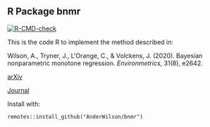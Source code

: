 ## R Package bnmr

  <!-- badges: start -->
  [![R-CMD-check](https://github.com/AnderWilson/bnmr/actions/workflows/R-CMD-check.yaml/badge.svg)](https://github.com/AnderWilson/bnmr/actions/workflows/R-CMD-check.yaml)
  <!-- badges: end -->
This is the code R to implement the method described in:

Wilson, A., Tryner, J., L'Orange, C., & Volckens, J. (2020). Bayesian nonparametric monotone regression. _Environmetrics_, 31(8), e2642.

[arXiv](https://arxiv.org/abs/2006.00326)

[Journal](https://onlinelibrary.wiley.com/doi/abs/10.1002/env.2642)


Install with:

```
remotes::install_github("AnderWilson/bnmr")
```